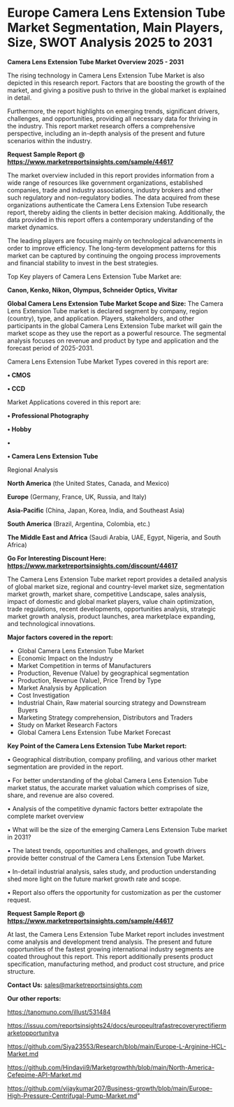 # Europe Camera Lens Extension Tube Market Segmentation, Main Players, Size, SWOT Analysis 2025 to 2031

<Strong> Camera Lens Extension Tube Market Overview 2025 - 2031</strong>

The rising technology in Camera Lens Extension Tube Market is also depicted in this research report. Factors that are boosting the growth of the market, and giving a positive push to thrive in the global market is explained in detail.

Furthermore, the report highlights on emerging trends, significant drivers, challenges, and opportunities, providing all necessary data for thriving in the industry. This report market research offers a comprehensive perspective, including an in-depth analysis of the present and future scenarios within the industry.

<strong>Request Sample Report @ <a href=https://www.marketreportsinsights.com/sample/44617>https://www.marketreportsinsights.com/sample/44617</a></strong>

The market overview included in this report provides information from a wide range of resources like government organizations, established companies, trade and industry associations, industry brokers and other such regulatory and non-regulatory bodies. The data acquired from these organizations authenticate the Camera Lens Extension Tube research report, thereby aiding the clients in better decision making. Additionally, the data provided in this report offers a contemporary understanding of the market dynamics.

The leading players are focusing mainly on technological advancements in order to improve efficiency. The long-term development patterns for this market can be captured by continuing the ongoing process improvements and financial stability to invest in the best strategies.

Top Key players of Camera Lens Extension Tube Market are:

<strong>Canon, Kenko, Nikon, Olympus, Schneider Optics, Vivitar</strong>

<strong><b>Global Camera Lens Extension Tube Market Scope and Size:</b></strong>
The Camera Lens Extension Tube market is declared segment by company, region (country), type, and application. Players, stakeholders, and other participants in the global Camera Lens Extension Tube market will gain the market scope as they use the report as a powerful resource. The segmental analysis focuses on revenue and product by type and application and the forecast period of 2025-2031.

Camera Lens Extension Tube Market Types covered in this report are:

<strong>•  CMOS

•  CCD</strong>

Market Applications covered in this report are:

<strong>•  Professional Photography

•  Hobby

•  

•  Camera Lens Extension Tube</strong> 

Regional Analysis

<strong>North America</strong> (the United States, Canada, and Mexico)

<strong>Europe</strong> (Germany, France, UK, Russia, and Italy)

<strong>Asia-Pacific</strong> (China, Japan, Korea, India, and Southeast Asia)

<strong>South America</strong> (Brazil, Argentina, Colombia, etc.)

<strong>The Middle East and Africa</strong> (Saudi Arabia, UAE, Egypt, Nigeria, and South Africa)

<strong>Go For Interesting Discount Here: <a href=https://www.marketreportsinsights.com/discount/44617>https://www.marketreportsinsights.com/discount/44617</a></strong>

The Camera Lens Extension Tube market report provides a detailed analysis of global market size, regional and country-level market size, segmentation market growth, market share, competitive Landscape, sales analysis, impact of domestic and global market players, value chain optimization, trade regulations, recent developments, opportunities analysis, strategic market growth analysis, product launches, area marketplace expanding, and technological innovations.

<strong><b>Major factors covered in the report:</b></strong>
<ul>
  <li>Global Camera Lens Extension Tube Market </li>
  <li>Economic Impact on the Industry</li>
  <li>Market Competition in terms of Manufacturers</li>
  <li>Production, Revenue (Value) by geographical segmentation</li>
  <li>Production, Revenue (Value), Price Trend by Type</li>
  <li>Market Analysis by Application</li>
  <li>Cost Investigation</li>
  <li>Industrial Chain, Raw material sourcing strategy and Downstream Buyers</li>
  <li>Marketing Strategy comprehension, Distributors and Traders</li>
  <li>Study on Market Research Factors</li>
  <li>Global Camera Lens Extension Tube Market Forecast</li>
</ul>

<strong><b>Key Point of the Camera Lens Extension Tube Market report:</b></strong>

• Geographical distribution, company profiling, and various other market segmentation are provided in the report.

• For better understanding of the global Camera Lens Extension Tube market status, the accurate market valuation which comprises of size, share, and revenue are also covered.

• Analysis of the competitive dynamic factors better extrapolate the complete market overview

• What will be the size of the emerging Camera Lens Extension Tube market in 2031?

• The latest trends, opportunities and challenges, and growth drivers provide better construal of the Camera Lens Extension Tube Market.

• In-detail industrial analysis, sales study, and production understanding shed more light on the future market growth rate and scope.

• Report also offers the opportunity for customization as per the customer request.

<strong>Request Sample Report @ <a href=https://www.marketreportsinsights.com/sample/44617>https://www.marketreportsinsights.com/sample/44617</a></strong>

At last, the Camera Lens Extension Tube Market report includes investment come analysis and development trend analysis. The present and future opportunities of the fastest growing international industry segments are coated throughout this report. This report additionally presents product specification, manufacturing method, and product cost structure, and price structure.

<strong>Contact Us:</strong>
sales@marketreportsinsights.com

<strong>Our other reports:</strong>

<a href=https://tanomuno.com/illust/531484>https://tanomuno.com/illust/531484</a>

<a href=https://issuu.com/reportsinsights24/docs/europeultrafastrecoveryrectifiermarketopportunitya>https://issuu.com/reportsinsights24/docs/europeultrafastrecoveryrectifiermarketopportunitya</a>

<a href=https://github.com/Siya23553/Research/blob/main/Europe-L-Arginine-HCL-Market.md>https://github.com/Siya23553/Research/blob/main/Europe-L-Arginine-HCL-Market.md</a>

<a href=https://github.com/Hindavii9/Marketgrowthh/blob/main/North-America-Cefepime-API-Market.md>https://github.com/Hindavii9/Marketgrowthh/blob/main/North-America-Cefepime-API-Market.md</a>

<a href=https://github.com/vijaykumar207/Business-growth/blob/main/Europe-High-Pressure-Centrifugal-Pump-Market.md>https://github.com/vijaykumar207/Business-growth/blob/main/Europe-High-Pressure-Centrifugal-Pump-Market.md</a>"
